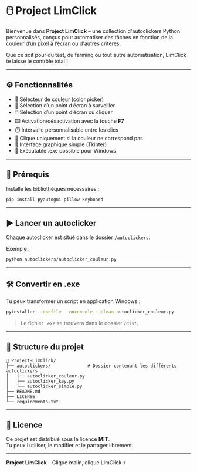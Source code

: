 # 🖱️ Project LimClick

Bienvenue dans **Project LimClick** – une collection d'autoclickers Python personnalisés, conçus pour automatiser des tâches en fonction de la couleur d’un pixel à l’écran ou d'autres critères.

Que ce soit pour du test, du farming ou tout autre automatisation, LimClick te laisse le contrôle total !

---

## ⚙️ Fonctionnalités

- 🎨 Sélecteur de couleur (color picker)
- 📍 Sélection d’un point d’écran à surveiller
- 🖱️ Sélection d’un point d’écran où cliquer
- ⌨️ Activation/désactivation avec la touche **F7**
- ⏱️ Intervalle personnalisable entre les clics
- 🎯 Clique uniquement si la couleur ne correspond pas
- 🧭 Interface graphique simple (Tkinter)
- 🔄 Exécutable .exe possible pour Windows

---

## 🔧 Prérequis

Installe les bibliothèques nécessaires :

```bash
pip install pyautogui pillow keyboard
```

---

## ▶️ Lancer un autoclicker

Chaque autoclicker est situé dans le dossier `/autoclickers`.

Exemple :

```bash
python autoclickers/autoclicker_couleur.py
```

---

## 🛠 Convertir en .exe

Tu peux transformer un script en application Windows :

```bash
pyinstaller --onefile --noconsole --clean autoclicker_couleur.py
```

> Le fichier `.exe` se trouvera dans le dossier `/dist`.

---

## 📁 Structure du projet

```
📁 Project-LimClick/
├── autoclickers/              # Dossier contenant les différents autoclickers
│   ├── autoclicker_couleur.py
│   ├── autoclicker_key.py
│   └── autoclicker_simple.py
├── README.md
├── LICENSE
└── requirements.txt
```

---

## 📃 Licence

Ce projet est distribué sous la licence **MIT**.  
Tu peux l’utiliser, le modifier et le partager librement.

---

**Project LimClick** – Clique malin, clique LimClick ⚡
```
